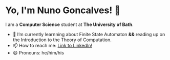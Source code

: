 # Yo, I'm Nuno Goncalves! 👋 

I am a **Computer Science** student at **The University of Bath**.

- 🌱 I’m currently learnning about Finite State Automaton **&&** reading up on the Introduction to the Theory of Computation.
- 📫 How to reach me: [Link to LinkedIn!](https://www.linkedin.com/in/goncalves-925b18162/)
- 😄 Pronouns: he/him/his
